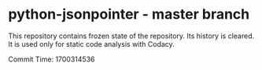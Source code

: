 # python-jsonpointer - master branch

This repository contains frozen state of the repository.
Its history is cleared. It is used only for static code
analysis with Codacy.

Commit Time: 1700314536